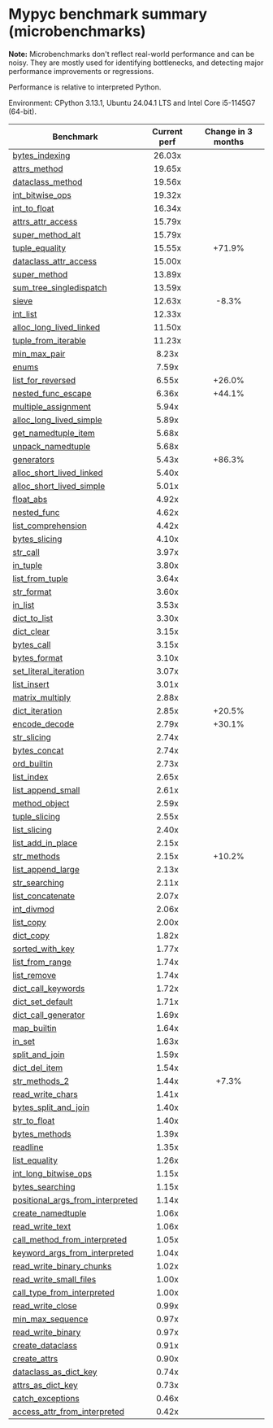 # Mypyc benchmark summary (microbenchmarks)

**Note:** Microbenchmarks don't reflect real-world performance and can be noisy.
           They are mostly used for identifying bottlenecks, and detecting major performance
           improvements or regressions.

Performance is relative to interpreted Python.

Environment: CPython 3.13.1, Ubuntu 24.04.1 LTS and Intel Core i5-1145G7 (64-bit).

| Benchmark | Current perf | Change in 3 months |
| --- | :---: | :---: |
| [bytes_indexing](benchmarks/bytes_indexing.md) | 26.03x |  |
| [attrs_method](benchmarks/attrs_method.md) | 19.65x |  |
| [dataclass_method](benchmarks/dataclass_method.md) | 19.56x |  |
| [int_bitwise_ops](benchmarks/int_bitwise_ops.md) | 19.32x |  |
| [int_to_float](benchmarks/int_to_float.md) | 16.34x |  |
| [attrs_attr_access](benchmarks/attrs_attr_access.md) | 15.79x |  |
| [super_method_alt](benchmarks/super_method_alt.md) | 15.79x |  |
| [tuple_equality](benchmarks/tuple_equality.md) | 15.55x | +71.9% |
| [dataclass_attr_access](benchmarks/dataclass_attr_access.md) | 15.00x |  |
| [super_method](benchmarks/super_method.md) | 13.89x |  |
| [sum_tree_singledispatch](benchmarks/sum_tree_singledispatch.md) | 13.59x |  |
| [sieve](benchmarks/sieve.md) | 12.63x | -8.3% |
| [int_list](benchmarks/int_list.md) | 12.33x |  |
| [alloc_long_lived_linked](benchmarks/alloc_long_lived_linked.md) | 11.50x |  |
| [tuple_from_iterable](benchmarks/tuple_from_iterable.md) | 11.23x |  |
| [min_max_pair](benchmarks/min_max_pair.md) | 8.23x |  |
| [enums](benchmarks/enums.md) | 7.59x |  |
| [list_for_reversed](benchmarks/list_for_reversed.md) | 6.55x | +26.0% |
| [nested_func_escape](benchmarks/nested_func_escape.md) | 6.36x | +44.1% |
| [multiple_assignment](benchmarks/multiple_assignment.md) | 5.94x |  |
| [alloc_long_lived_simple](benchmarks/alloc_long_lived_simple.md) | 5.89x |  |
| [get_namedtuple_item](benchmarks/get_namedtuple_item.md) | 5.68x |  |
| [unpack_namedtuple](benchmarks/unpack_namedtuple.md) | 5.68x |  |
| [generators](benchmarks/generators.md) | 5.43x | +86.3% |
| [alloc_short_lived_linked](benchmarks/alloc_short_lived_linked.md) | 5.40x |  |
| [alloc_short_lived_simple](benchmarks/alloc_short_lived_simple.md) | 5.01x |  |
| [float_abs](benchmarks/float_abs.md) | 4.92x |  |
| [nested_func](benchmarks/nested_func.md) | 4.62x |  |
| [list_comprehension](benchmarks/list_comprehension.md) | 4.42x |  |
| [bytes_slicing](benchmarks/bytes_slicing.md) | 4.10x |  |
| [str_call](benchmarks/str_call.md) | 3.97x |  |
| [in_tuple](benchmarks/in_tuple.md) | 3.80x |  |
| [list_from_tuple](benchmarks/list_from_tuple.md) | 3.64x |  |
| [str_format](benchmarks/str_format.md) | 3.60x |  |
| [in_list](benchmarks/in_list.md) | 3.53x |  |
| [dict_to_list](benchmarks/dict_to_list.md) | 3.30x |  |
| [dict_clear](benchmarks/dict_clear.md) | 3.15x |  |
| [bytes_call](benchmarks/bytes_call.md) | 3.15x |  |
| [bytes_format](benchmarks/bytes_format.md) | 3.10x |  |
| [set_literal_iteration](benchmarks/set_literal_iteration.md) | 3.07x |  |
| [list_insert](benchmarks/list_insert.md) | 3.01x |  |
| [matrix_multiply](benchmarks/matrix_multiply.md) | 2.88x |  |
| [dict_iteration](benchmarks/dict_iteration.md) | 2.85x | +20.5% |
| [encode_decode](benchmarks/encode_decode.md) | 2.79x | +30.1% |
| [str_slicing](benchmarks/str_slicing.md) | 2.74x |  |
| [bytes_concat](benchmarks/bytes_concat.md) | 2.74x |  |
| [ord_builtin](benchmarks/ord_builtin.md) | 2.73x |  |
| [list_index](benchmarks/list_index.md) | 2.65x |  |
| [list_append_small](benchmarks/list_append_small.md) | 2.61x |  |
| [method_object](benchmarks/method_object.md) | 2.59x |  |
| [tuple_slicing](benchmarks/tuple_slicing.md) | 2.55x |  |
| [list_slicing](benchmarks/list_slicing.md) | 2.40x |  |
| [list_add_in_place](benchmarks/list_add_in_place.md) | 2.15x |  |
| [str_methods](benchmarks/str_methods.md) | 2.15x | +10.2% |
| [list_append_large](benchmarks/list_append_large.md) | 2.13x |  |
| [str_searching](benchmarks/str_searching.md) | 2.11x |  |
| [list_concatenate](benchmarks/list_concatenate.md) | 2.07x |  |
| [int_divmod](benchmarks/int_divmod.md) | 2.06x |  |
| [list_copy](benchmarks/list_copy.md) | 2.00x |  |
| [dict_copy](benchmarks/dict_copy.md) | 1.82x |  |
| [sorted_with_key](benchmarks/sorted_with_key.md) | 1.77x |  |
| [list_from_range](benchmarks/list_from_range.md) | 1.74x |  |
| [list_remove](benchmarks/list_remove.md) | 1.74x |  |
| [dict_call_keywords](benchmarks/dict_call_keywords.md) | 1.72x |  |
| [dict_set_default](benchmarks/dict_set_default.md) | 1.71x |  |
| [dict_call_generator](benchmarks/dict_call_generator.md) | 1.69x |  |
| [map_builtin](benchmarks/map_builtin.md) | 1.64x |  |
| [in_set](benchmarks/in_set.md) | 1.63x |  |
| [split_and_join](benchmarks/split_and_join.md) | 1.59x |  |
| [dict_del_item](benchmarks/dict_del_item.md) | 1.54x |  |
| [str_methods_2](benchmarks/str_methods_2.md) | 1.44x | +7.3% |
| [read_write_chars](benchmarks/read_write_chars.md) | 1.41x |  |
| [bytes_split_and_join](benchmarks/bytes_split_and_join.md) | 1.40x |  |
| [str_to_float](benchmarks/str_to_float.md) | 1.40x |  |
| [bytes_methods](benchmarks/bytes_methods.md) | 1.39x |  |
| [readline](benchmarks/readline.md) | 1.35x |  |
| [list_equality](benchmarks/list_equality.md) | 1.26x |  |
| [int_long_bitwise_ops](benchmarks/int_long_bitwise_ops.md) | 1.15x |  |
| [bytes_searching](benchmarks/bytes_searching.md) | 1.15x |  |
| [positional_args_from_interpreted](benchmarks/positional_args_from_interpreted.md) | 1.14x |  |
| [create_namedtuple](benchmarks/create_namedtuple.md) | 1.06x |  |
| [read_write_text](benchmarks/read_write_text.md) | 1.06x |  |
| [call_method_from_interpreted](benchmarks/call_method_from_interpreted.md) | 1.05x |  |
| [keyword_args_from_interpreted](benchmarks/keyword_args_from_interpreted.md) | 1.04x |  |
| [read_write_binary_chunks](benchmarks/read_write_binary_chunks.md) | 1.02x |  |
| [read_write_small_files](benchmarks/read_write_small_files.md) | 1.00x |  |
| [call_type_from_interpreted](benchmarks/call_type_from_interpreted.md) | 1.00x |  |
| [read_write_close](benchmarks/read_write_close.md) | 0.99x |  |
| [min_max_sequence](benchmarks/min_max_sequence.md) | 0.97x |  |
| [read_write_binary](benchmarks/read_write_binary.md) | 0.97x |  |
| [create_dataclass](benchmarks/create_dataclass.md) | 0.91x |  |
| [create_attrs](benchmarks/create_attrs.md) | 0.90x |  |
| [dataclass_as_dict_key](benchmarks/dataclass_as_dict_key.md) | 0.74x |  |
| [attrs_as_dict_key](benchmarks/attrs_as_dict_key.md) | 0.73x |  |
| [catch_exceptions](benchmarks/catch_exceptions.md) | 0.46x |  |
| [access_attr_from_interpreted](benchmarks/access_attr_from_interpreted.md) | 0.42x |  |
